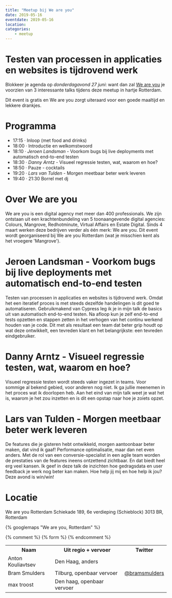 ```yaml
---
title: "Meetup bij We are you"
date: 2019-05-16
eventdate: 2019-05-16
location: 
categories: 
    - meetup
---
```

# Testen van processen in applicaties en websites is tijdrovend werk

Blokkeer je agenda op *donderdagavond 27 juni*: want dan zal [We are you](https://www.weareyou.com/nl) je voorzien van 3 interessante talks tijdens deze meetup in hartje Rotterdam.

Dit event is gratis en We are you zorgt uiteraard voor een goede maaltijd en lekkere drankjes.

# Programma

* 17:15 · Inloop (met food and drinks)
* 18:00 · Introductie en welkomstwoord
* 18:10 · *Jeroen Landsman* - Voorkom bugs bij live deployments met automatisch end-to-end testen
* 18:30 · *Danny Arntz* - Visueel regressie testen, wat, waarom en hoe?
* 18:50 · Pauze - cocktails
* 19:20 · *Lars van Tulden* - Morgen meetbaar beter werk leveren
* 19:40 · 21:30 Borrel met dj

# Over We are you

We are you is een digital agency met meer dan 400 professionals. We zijn ontstaan uit een krachtenbundeling van 5 toonaangevende digital agencies: Colours, Mangrove, Redhotminute, Virtual Affairs en Estate Digital. Sinds 4 maart werken deze bedrijven verder als één merk: We are you. Dit event wordt georganiseerd bij We are you Rotterdam (wat je misschien kent als het vroegere 'Mangrove').

# Jeroen Landsman - Voorkom bugs bij live deployments met automatisch end-to-end testen

Testen van processen in applicaties en websites is tijdrovend werk. Omdat het een iteratief proces is met steeds dezelfde handelingen is dit goed te automatiseren. Gebruikmakend van Cypress leg ik je in mijn talk de basics uit van automatisch end-to-end testen. Na afloop kun je zelf end-to-end tests opzetten en stappen zetten in het verhogen van het continu werkend houden van je code. Dit met als resultaat een team dat beter grip houdt op wat deze ontwikkelt, een tevreden klant en het belangrijkste: een tevreden eindgebruiker.

# Danny Arntz - Visueel regressie testen, wat, waarom en hoe?

Visueel regressie testen wordt steeds vaker ingezet in teams. Voor sommige al bekend gebied, voor anderen nog niet. Ik ga jullie meenemen in het proces wat ik doorlopen heb. Aan het eind van mijn talk weet je wat het is, waarom je het zou inzetten en is dit een opstap naar hoe je zoiets opzet.

# Lars van Tulden - Morgen meetbaar beter werk leveren

De features die je gisteren hebt ontwikkeld, morgen aantoonbaar beter maken, dat vind ik gaaf! Performance optimalisatie, maar dan net even anders. Met de rol van een conversie-specialist in een agile team worden de prestaties van de features ineens ontzettend zichtbaar. En dat biedt heel erg veel kansen. Ik geef in deze talk de inzichten hoe gedragsdata en user feedback je werk nog beter kan maken. Hoe help jij mij en hoe help ik jou? Deze avond is win/win!

# Locatie

We are you Rotterdam
Schiekade 189, 6e verdieping (Schieblock)
3013 BR, Rotterdam

{% googlemaps "We are you, Rotterdam" %}


{% comment %}
{% form %}
{% endcomment %}


<table>
<tr>
<th>Naam</th>
<th>Uit regio + vervoer</th>
<th>Twitter</th>
</tr>
<tr>
<td>Anton Kouliavtsev</td>
<td>Den Haag, anders</td>
<td></td>
</tr>
<tr>
<td>Bram Smulders</td>
<td>Tilburg, openbaar vervoer</td>
<td><a href="https://twitter.com/bramsmulders" rel="nofollow">@bramsmulders</a></td>
</tr>
<tr>
<td>max troost</td>
<td>Den haag, openbaar vervoer</td>
<td></td>
</tr>
</table>